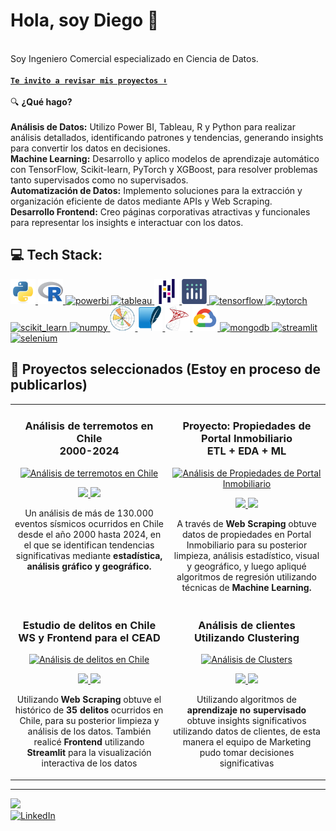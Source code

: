# Hola, soy Diego 👋

<br>Soy Ingeniero Comercial especializado en Ciencia de Datos. <br><br>
[**`Te invito a revisar mis proyectos ⬇️`**](https://github.com/rrdiegoisaac#-proyectos-seleccionados)<br><br>
🔍 <strong>¿Qué hago?</strong><br><br>**Análisis de Datos:** Utilizo Power BI, Tableau, R y Python para realizar análisis detallados, identificando patrones y tendencias, generando insights para convertir los datos en decisiones.<br>**Machine Learning:** Desarrollo y aplico modelos de aprendizaje automático con TensorFlow, Scikit-learn, PyTorch y XGBoost, para resolver problemas tanto supervisados como no supervisados.<br>**Automatización de Datos:** Implemento soluciones para la extracción y organización eficiente de datos mediante APIs y Web Scraping.<br>**Desarrollo Frontend:** Creo páginas corporativas atractivas y funcionales para representar los insights e interactuar con los datos.<br>

## 💻 Tech Stack:

<p align="left"> 
  <!-- Python -->
  <a href="https://www.python.org" target="_blank" rel="noreferrer"> 
    <img src="https://raw.githubusercontent.com/devicons/devicon/master/icons/python/python-original.svg" alt="python" width="40" height="40"/> 
  </a> 
  <!-- R -->
  <a href="https://www.r-project.org" target="_blank" rel="noreferrer"> 
    <img src="https://github.com/devicons/devicon/blob/master/icons/r/r-original.svg" alt="r" width="40" height="40"/> 
  </a> 
  <!-- Power BI -->
  <a href="https://www.microsoft.com/es-es/power-platform/products/power-bi" target="_blank" rel="noreferrer"> 
    <img src="https://upload.wikimedia.org/wikipedia/commons/c/c9/Power_bi_logo_black.svg" alt="powerbi" width="40" height="40"/> 
  </a> 
  <!-- Tableau -->
  <a href="https://www.tableau.com/es-es" target="_blank" rel="noreferrer"> 
    <img src="https://github.com/gilbarbara/logos/blob/main/logos/tableau-icon.svg" alt="tableau" width="40" height="40"/> 
  </a> 
  <!-- Pandas -->
  <a href="https://pandas.pydata.org/" target="_blank" rel="noreferrer"> 
    <img src="https://raw.githubusercontent.com/devicons/devicon/2ae2a900d2f041da66e950e4d48052658d850630/icons/pandas/pandas-original.svg" alt="pandas" width="40" height="40"/> 
  </a> 
  <!-- Plotly -->
  <a href="https://plotly.com" target="_blank" rel="noreferrer"> 
    <img src="https://github.com/devicons/devicon/blob/master/icons/plotly/plotly-original.svg" alt="plotly" width="40" height="40"/> 
  </a>
  <!-- TensorFlow -->
  <a href="https://www.tensorflow.org" target="_blank" rel="noreferrer"> 
    <img src="https://www.vectorlogo.zone/logos/tensorflow/tensorflow-icon.svg" alt="tensorflow" width="40" height="40"/> 
  </a> 
  <!-- PyTorch -->
  <a href="https://pytorch.org/" target="_blank" rel="noreferrer"> 
    <img src="https://www.vectorlogo.zone/logos/pytorch/pytorch-icon.svg" alt="pytorch" width="40" height="40"/> 
  </a> 
  <!-- Scikit-Learn -->
  <a href="https://scikit-learn.org/" target="_blank" rel="noreferrer"> 
    <img src="https://upload.wikimedia.org/wikipedia/commons/0/05/Scikit_learn_logo_small.svg" alt="scikit_learn" width="40" height="40"/> 
  </a> 
  <!-- NumPy -->
  <a href="https://numpy.org" target="_blank" rel="noreferrer"> 
    <img src="https://github.com/gilbarbara/logos/blob/main/logos/numpy.svg" alt="numpy" width="40" height="40"/> 
  </a>
  <!-- Matplotlib -->
  <a href="https://matplotlib.org" target="_blank" rel="noreferrer"> 
    <img src="https://github.com/devicons/devicon/blob/master/icons/matplotlib/matplotlib-original.svg" alt="matplotlib" width="40" height="40"/> 
  </a>
  <!-- SQLite -->
  <a href="https://www.sqlite.org" target="_blank" rel="noreferrer"> 
    <img src="https://github.com/devicons/devicon/blob/master/icons/sqlite/sqlite-original.svg" alt="sqlite" width="40" height="40"/> 
  </a>
  <!-- SQL Server -->
  <a href="https://www.microsoft.com/es-cl/sql-server" target="_blank" rel="noreferrer"> 
    <img src="https://github.com/devicons/devicon/blob/master/icons/microsoftsqlserver/microsoftsqlserver-original.svg" alt="sqlserver" width="40" height="40"/> 
  </a>
  <!-- Google Cloud -->
  <a href="https://cloud.google.com/?hl=es" target="_blank" rel="noreferrer"> 
    <img src="https://github.com/devicons/devicon/blob/master/icons/googlecloud/googlecloud-original.svg" alt="googlecloud" width="40" height="40"/> 
  </a>
  <!-- MongoDB -->
  <a href="https://www.mongodb.com/es" target="_blank" rel="noreferrer"> 
    <img src="https://github.com/gilbarbara/logos/blob/main/logos/mongodb-icon.svg" alt="mongodb" width="40" height="40"/> 
  </a>
  <!-- Streamlit -->
  <a href="https://streamlit.io" target="_blank" rel="noreferrer"> 
    <img src="https://github.com/gilbarbara/logos/blob/main/logos/streamlit.svg" alt="streamlit" width="40" height="40"/> 
  </a>
  <!-- Selenium -->
  <a href="https://www.selenium.dev" target="_blank" rel="noreferrer"> 
    <img src="https://github.com/gilbarbara/logos/blob/main/logos/selenium.svg" alt="selenium" width="40" height="40"/> 
  </a>
</p>


## 🌟 Proyectos seleccionados (Estoy en proceso de publicarlos)

<table>
  <tr>
    <!-- ANÁLISIS DE TERREMOTOS EN CHILE -->
    <td style="vertical-align: top; width: 50%;">
      <h3 align="center">
        Análisis de terremotos en Chile<br>
        <strong>2000-2024</strong>
      </h3>
      <div align="center">
        <a href="https://github.com/rrdiegoisaac/ChileTerremotos" target="_blank"><img src="https://cdn-icons-png.flaticon.com/512/7190/7190566.png" width="250" alt="Análisis de terremotos en Chile"></a>
        <p>
          <a href="https://github.com/rrdiegoisaac/ChileTerremotos/blob/main/JupyterNotebook/terremotos2000-2024.ipynb" target="_blank">
            <img src="https://img.shields.io/badge/CÓDIGO-ff9?style=for-the-badge&logo=github&logoColor=black">
          </a>
          <a href="https://github.com/rrdiegoisaac/ChileTerremotos/tree/main" target="_blank">
            <img src="https://img.shields.io/badge/MAIN%20PAGE-9f9?style=for-the-badge&logo=github&logoColor=black">
          </a>
        </p>
        <p>Un análisis de más de 130.000 eventos sísmicos ocurridos en Chile desde el año 2000 hasta 2024, en el que se identifican tendencias significativas mediante <strong>estadística, análisis gráfico y geográfico.</strong></p>
      </div>
    </td>
    <!-- ANÁLISIS DE PROPIEDADES DE PORTAL INMOBILIARIO -->
    <td style="vertical-align: top; width: 50%;">
      <h3 align="center">
        Proyecto: Propiedades de Portal Inmobiliario<br>
        <strong>ETL + EDA + ML</strong>
      </h3>
      <div align="center">
        <a href="https://github.com/rrdiegoisaac/analisis-datos-inmobiliarios" target="_blank"><img src="https://scontent-scl2-1.xx.fbcdn.net/v/t39.30808-6/271600718_5331597240201751_8511558428269952821_n.jpg?_nc_cat=102&ccb=1-7&_nc_sid=6ee11a&_nc_ohc=OXx4oq7HcHMQ7kNvgGd8juT&_nc_ht=scontent-scl2-1.xx&oh=00_AYD1YyOlZ482N3-yDlrI9Ia0htbZ5lqoI0GrQ3NRDtKytg&oe=66E43A13" width="250" alt="Análisis de Propiedades de Portal Inmobiliario"></a>
        <p>
          <a href="https://github.com/rrdiegoisaac/analisis-datos-inmobiliarios" target="_blank">
            <img src="https://img.shields.io/badge/CÓDIGO-059BDC?style=for-the-badge&logo=github&logoColor=black">
          </a>
          <a href="https://github.com/rrdiegoisaac/analisis-datos-inmobiliarios" target="_blank">
            <img src="https://img.shields.io/badge/MAIN%20PAGE-CCD406?style=for-the-badge&logo=github&logoColor=black">
          </a>
        </p>
        <p>A través de <strong>Web Scraping</strong> obtuve datos de propiedades en Portal Inmobiliario para su posterior limpieza, análisis estadístico, visual y geográfico, y luego apliqué algoritmos de regresión utilizando técnicas de <strong>Machine Learning.</strong></p>
      </div>
    </td>
  </tr>
  <tr>
    <!-- ANÁLISIS DE DELITOS EN CHILE -->
    <td style="vertical-align: top; width: 50%;">
      <h3 align="center">
        Estudio de delitos en Chile<br>
        <strong>WS y Frontend para el <strong>CEAD</strong></strong>
      </h3>
      <div align="center">
        <a href="https://github.com/rrdiegoisaac/analisis-delictual-chile" target="_blank"><img src="https://upload.wikimedia.org/wikipedia/commons/thumb/3/36/Prevencion.png/640px-Prevencion.png" width="250" alt="Análisis de delitos en Chile"></a>
        <p>
          <a href="https://github.com/rrdiegoisaac/analisis-delictual-chile/blob/main/scraping/ScrapingCEAD.ipynb" target="_blank">
            <img src="https://img.shields.io/badge/CÓDIGO-ff9?style=for-the-badge&logo=github&logoColor=black">
          </a>
          <a href="https://github.com/rrdiegoisaac/analisis-delictual-chile" target="_blank">
            <img src="https://img.shields.io/badge/MAIN%20PAGE-9f9?style=for-the-badge&logo=github&logoColor=black">
          </a>
        </p>
        <p>Utilizando <strong>Web Scraping</strong> obtuve el histórico de <strong>35 delitos</strong> ocurridos en Chile, para su posterior limpieza y análisis de los datos. También realicé <strong>Frontend</strong> utilizando <strong>Streamlit</strong> para la visualización interactiva de los datos</p>
      </div>
    </td>
    <!-- ANÁLISIS DE CLIENTES UTILIZANDO CLUSTERS Y MARKETING -->
    <td style="vertical-align: top; width: 50%;">
      <h3 align="center">
        Análisis de clientes<br>
        <strong>Utilizando Clustering</strong>
      </h3>
      <div align="center">
        <a href="https://github.com/rrdiegoisaac/analisis-datos-inmobiliarios" target="_blank"><img src="https://media.licdn.com/dms/image/v2/D4E12AQFCjOmkZpqQuA/article-cover_image-shrink_720_1280/article-cover_image-shrink_720_1280/0/1697735432361?e=2147483647&v=beta&t=lsfK3XLDAW0UYsTsPmEm8CZjDB0GIuOandojl58TowY" width="250" alt="Análisis de Clusters"></a>
        <p>
          <a href="https://github.com/rrdiegoisaac/analisis-datos-inmobiliarios" target="_blank">
            <img src="https://img.shields.io/badge/CÓDIGO-059BDC?style=for-the-badge&logo=github&logoColor=black">
          </a>
          <a href="https://github.com/rrdiegoisaac/analisis-datos-inmobiliarios" target="_blank">
            <img src="https://img.shields.io/badge/MAIN%20PAGE-CCD406?style=for-the-badge&logo=github&logoColor=black">
          </a>
        </p>
        <p>Utilizando algoritmos de <strong>aprendizaje no supervisado</strong> obtuve insights significativos utilizando datos de clientes, de esta manera el equipo de Marketing pudo tomar decisiones significativas</p>
      </div>
    </td>
  </tr>
</table>

---

[![](https://visitcount.itsvg.in/api?id=rrdiegoisaac&icon=0&color=0)](https://visitcount.itsvg.in) <br>
[![LinkedIn](https://img.shields.io/badge/LinkedIn-%230077B5.svg?logo=linkedin&logoColor=white)](https://linkedin.com/in/rrdiegoisaac)
